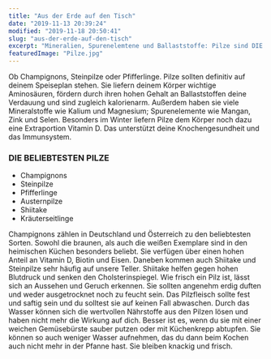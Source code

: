 ```yaml
---
title: "Aus der Erde auf den Tisch"
date: "2019-11-13 20:39:24"
modified: "2019-11-18 20:50:41"
slug: "aus-der-erde-auf-den-tisch"
excerpt: "Mineralien, Spurenelemtene und Ballaststoffe: Pilze sind DIE Powergewächse, die unseren Körper mit wichtigen Nährstoffen versorgen. "
featuredImage: "Pilze.jpg"
---
```


Ob Champignons, Steinpilze oder Pfifferlinge. Pilze sollten definitiv auf deinem Speiseplan stehen. Sie liefern deinem Körper wichtige Aminosäuren, fördern durch ihren hohen Gehalt an Ballaststoffen deine Verdauung und sind zugleich kalorienarm. Außerdem haben sie viele Mineralstoffe wie Kalium und Magnesium; Spurenelemente wie Mangan, Zink und Selen. Besonders im Winter liefern Pilze dem Körper noch dazu eine Extraportion Vitamin D. Das unterstützt deine Knochengesundheit und das Immunsystem.

### DIE BELIEBTESTEN PILZE

*   Champignons
*   Steinpilze
*   Pfifferlinge
*   Austernpilze
*   Shiitake
*   Kräuterseitlinge

Champignons zählen in Deutschland und Österreich zu den beliebtesten Sorten. Sowohl die braunen, als auch die weißen Exemplare sind in den heimischen Küchen besonders beliebt. Sie verfügen über einen hohen Anteil an Vitamin D, Biotin und Eisen. Daneben kommen auch Shiitake und Steinpilze sehr häufig auf unsere Teller. Shiitake helfen gegen hohen Blutdruck und senken den Cholsterinspiegel. Wie frisch ein Pilz ist, lässt sich an Aussehen und Geruch erkennen. Sie sollten angenehm erdig duften und weder ausgetrocknet noch zu feucht sein. Das Pilzfleisch sollte fest und saftig sein und du solltest sie auf keinen Fall abwaschen. Durch das Wasser können sich die wertvollen Nährstoffe aus den Pilzen lösen und haben nicht mehr die Wirkung auf dich. Besser ist es, wenn du sie mit einer weichen Gemüsebürste sauber putzen oder mit Küchenkrepp abtupfen. Sie können so auch weniger Wasser aufnehmen, das du dann beim Kochen auch nicht mehr in der Pfanne hast. Sie bleiben knackig und frisch.